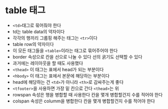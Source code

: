 # table 태그

- `<td>`태그로 묶어줘야 한다
- td는 table data의 약자이다
- 각각의 행끼리 그룹핑 해주는 태그는 `<tr>`이다
- table row의 약자이다
- 이 모든 태그들을 `<table>`이라는 태그로 묶어주어야 한다
- border 속성으로 칸을 선으로 나눌 수 있다 선의 굵기도 선택할 수 있다
- 과거에는 레이아웃을 할 때도 사용했다
- `<thead>` 이 태그는 표에서 head가 되는 부분이다
- `<hbody>` 이 태그는 표에서 본문에 해당하는 부분이다
- head에 해당하는 건 `<td>`가 아니라 `<th>`로 감싸주는게 좋다
- `<tfooter>`을 사용하면 가장 밑 칸으로 간다 `<thead>`는 위
- rowspan 속성은 행을 병합할 때 사용한다 칸을 몇개 병합할건지 수를 적어야 한다
- colspan 속성은 columm을 병합한다 칸을 몇개 병합할건지 수를 적어야 한다
